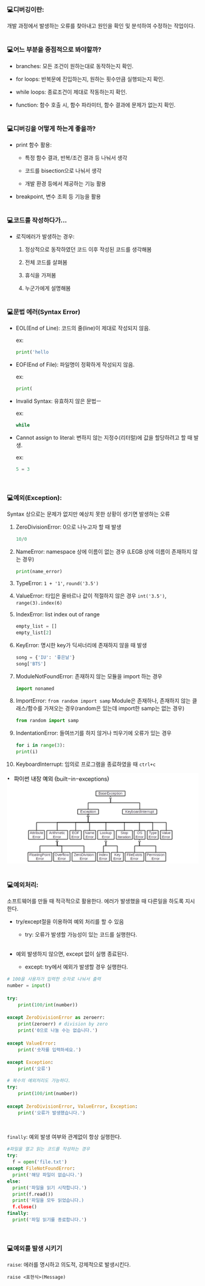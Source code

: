 ### 💻디버깅이란:

개발 과정에서 발생하는 오류를 찾아내고 원인을 확인 및 분석하여 수정하는 작업이다.<br><br>

### 💻어느 부분을 중점적으로 봐야할까?

- branches: 모든 조건이 원하는대로 동작하는지 확인.

- for loops: 반복문에 진입하는지, 원하는 횟수만큼 실행되는지 확인.

- while loops: 종료조건이 제대로 작동하는지 확인.

- function: 함수 호출 시, 함수 파라미터, 함수 결과에 문제가 없는지 확인.<br><br>

### 💻디버깅을 어떻게 하는게 좋을까?

- print 함수 활용:

  - 특정 함수 결과, 반복/조건 결과 등 나눠서 생각

  - 코드를 bisection으로 나눠서 생각
  - 개발 환경 등에서 제공하는 기능 활용

- breakpoint, 변수 조회 등 기능을 활용<br><br>

### 💻코드를 작성하다가...

- 로직에러가 발생하는 경우:

  1. 정상적으로 동작하였던 코드 이후 작성된 코드를 생각해봄

  2. 전체 코드를 살펴봄

  3. 휴식을 가져봄

  4. 누군가에게 설명해봄<br><br>

### 💻문법 에러(Syntax Error)

- EOL(End of Line): 코드의 줄(line)이 제대로 작성되지 않음.

  ex:

  ```python
  print('hello
  ```

- EOF(End of File): 파일명이 정확하게 작성되지 않음.

  ex:

  ```python
  print(
  ```

- Invalid Syntax: 유효하지 않은 문법ㅡ

  ex:

  ```python
  while
  ```

- Cannot assign to literal: 변하지 않는 지정수(리터럴)에 값을 할당하려고 할 때 발생.

  ex:

  ```python
  5 = 3
  ```

  <br>

### 💻예외(Exception):

Syntax 상으로는 문제가 없지만 예상치 못한 상황이 생기면 발생하는 오류

1. ZeroDivisionError: 0으로 나누고자 할 때 발생

   ```python
   10/0
   ```

2. NameError: namespace 상에 이름이 없는 경우 (LEGB 상에 이름이 존재하지 않는 경우)

   ```python
   print(name_error)
   ```

3. TypeError: `1 + '1'`, `round('3.5')`

4. ValueError: 타입은 올바르나 값이 적절하지 않은 경우 `int('3.5')`, `range(3).index(6)`

5. IndexError: list index out of range

   ```python
   empty_list = []
   empty_list[2]
   ```

6. KeyError: 명시한 key가 딕셔너리에 존재하지 않을 때 발생

   ```python
   song = {'IU': '좋은날'}
   song['BTS']
   ```

7. ModuleNotFoundError: 존재하지 않는 모듈을 import 하는 경우

   ```python
   import nonamed
   ```

8. ImportError: `from random import samp` Module은 존재하나, 존재하지 않는 클래스/함수를 가져오는 경우(random은 있는데 import한 samp는 없는 경우)

   ```python
   from random import samp
   ```

9. IndentationError: 들여쓰기를 하지 않거나 띄우기에 오류가 있는 경우

   ```python
   for i in range(3):
   print(i)
   ```

10. KeyboardInterrupt: 임의로 프로그램을 종료하였을 때 `ctrl+c`

![](220718_Python.assets/KakaoTalk_20220719_005533907.png)<br><br>

### 💻예외처리:

소프트웨어를 만들 때 적극적으로 활용한다. 에러가 발생했을 때 다른일을 하도록 지시한다.

- try/except절을 이용하여 예외 처리를 할 수 있음

  - try: 오류가 발생할 가능성이 있는 코드를 실행한다.
    <br><br>

- 예외 발생하지 않으면, except 없이 실행 종료된다.

  - except: try에서 예외가 발생할 경우 실행한다.

```python
# 100을 사용자가 입력한 숫자로 나눠서 출력
number = input()

try:
    print(100/int(number))

except ZeroDivisionError as zeroerr:
    print(zeroerr) # division by zero
    print('0으로 나눌 수는 없습니다.')

except ValueError:
    print('숫자를 입력하세요.')

except Exception:
    print('오류')
```

```python
# 복수의 예외처리도 가능하다.
try:
    print(100/int(number))

except ZeroDivisionError, ValueError, Exception:
    print('오류가 발생했습니다.')
```

<br>

`finally`: 예외 발생 여부와 관계없이 항상 실행한다.

```python
#파일을 열고 읽는 코드를 작성하는 경우
try:
  f = open('file.txt')
except FileNotFoundError:
  print('해당 파일이 없습니다.')
else:
  print('파일을 읽기 시작합니다.')
  print(f.read())
  print('파일을 모두 읽었습니다.)
  f.close()
finally:
  print('파일 읽기를 종료합니다.')
```

<br>

### 💻예외를 발생 시키기

`raise`: 에러를 명시하고 의도적, 강제적으로 발생시킨다.

`raise <표현식>(Message)`
